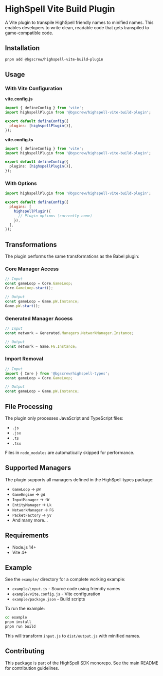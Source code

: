 # HighSpell Vite Build Plugin

A Vite plugin to transpile HighSpell friendly names to minified names. This enables developers to write clean, readable code that gets transpiled to game-compatible code.

## Installation

```bash
pnpm add @bgscrew/highspell-vite-build-plugin
```

## Usage

### With Vite Configuration

**vite.config.js**

```javascript
import { defineConfig } from 'vite';
import highspellPlugin from '@bgscrew/highspell-vite-build-plugin';

export default defineConfig({
  plugins: [highspellPlugin()],
});
```

**vite.config.ts**

```typescript
import { defineConfig } from 'vite';
import highspellPlugin from '@bgscrew/highspell-vite-build-plugin';

export default defineConfig({
  plugins: [highspellPlugin()],
});
```

### With Options

```javascript
import highspellPlugin from '@bgscrew/highspell-vite-build-plugin';

export default defineConfig({
  plugins: [
    highspellPlugin({
      // Plugin options (currently none)
    }),
  ],
});
```

## Transformations

The plugin performs the same transformations as the Babel plugin:

### Core Manager Access

```javascript
// Input
const gameLoop = Core.GameLoop;
Core.GameLoop.start();

// Output
const gameLoop = Game.pW.Instance;
Game.pW.start();
```

### Generated Manager Access

```javascript
// Input
const network = Generated.Managers.NetworkManager.Instance;

// Output
const network = Game.FG.Instance;
```

### Import Removal

```javascript
// Input
import { Core } from '@bgscrew/highspell-types';
const gameLoop = Core.GameLoop;

// Output
const gameLoop = Game.pW.Instance;
```

## File Processing

The plugin only processes JavaScript and TypeScript files:

- `.js`
- `.jsx`
- `.ts`
- `.tsx`

Files in `node_modules` are automatically skipped for performance.

## Supported Managers

The plugin supports all managers defined in the HighSpell types package:

- `GameLoop` → `pW`
- `GameEngine` → `gW`
- `InputManager` → `fW`
- `EntityManager` → `Lk`
- `NetworkManager` → `FG`
- `PacketFactory` → `yV`
- And many more...

## Requirements

- Node.js 14+
- Vite 4+

## Example

See the `example/` directory for a complete working example:

- `example/input.js` - Source code using friendly names
- `example/vite.config.js` - Vite configuration
- `example/package.json` - Build scripts

To run the example:

```bash
cd example
pnpm install
pnpm run build
```

This will transform `input.js` to `dist/output.js` with minified names.

## Contributing

This package is part of the HighSpell SDK monorepo. See the main README for contribution guidelines.
